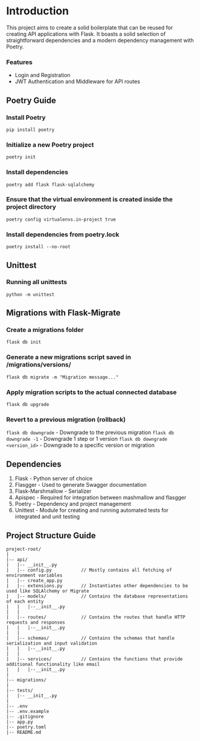 # Introduction
This project aims to create a solid boilerplate that can be reused for creating API applications with Flask. It boasts a solid selection of straightforward dependencies and a modern dependency management with Poetry.

### Features
- Login and Registration
- JWT Authentication and Middleware for API routes

## Poetry Guide
### Install Poetry
`pip install poetry`

### Initialize a new Poetry project
`poetry init`

### Install dependencies
`poetry add flask flask-sqlalchemy`

### Ensure that the virtual environment is created inside the project directory
`poetry config virtualenvs.in-project true`

### Install dependencies from poetry.lock
`poetry install --no-root`

## Unittest
### Running all unittests
`python -m unittest`

## Migrations with Flask-Migrate
### Create a migrations folder
`flask db init`

### Generate a new migrations script saved in /migrations/versions/
`flask db migrate -m "Migration message..."`

### Apply migration scripts to the actual connected database
`flask db upgrade`

### Revert to a previous migration (rollback)
`flask db downgrade`                - Downgrade to the previous migration
`flask db downgrade -1`             - Downgrade 1 step or 1 version
`flask db downgrade <version_id>`   - Downgrade to a specific version or migration

## Dependencies
1. Flask - Python server of choice
2. Flasgger - Used to generate Swagger documentation
3. Flask-Marshmallow - Serializer
4. Apispec - Required for integration between mashmallow and flasgger
5. Poetry - Dependency and project management
6. Unittest - Module for creating and running automated tests for integrated and unit testing

## Project Structure Guide
```
project-root/
|
|-- api/
|   |-- __init__.py
|   |-- config.py           // Mostly contains all fetching of environment variables
|   |-- create_app.py
|   |-- extensions.py       // Instantiates other dependencies to be used like SQLAlchemy or Migrate
|   |-- models/             // Contains the database representations of each entity
|   |   |--__init__.py
|   |
|   |-- routes/             // Contains the routes that handle HTTP requests and responses
|   |   |--__init__.py
|   |
|   |-- schemas/            // Contains the schemas that handle serialization and input validation
|   |   |--__init__.py
|   |
|   |-- services/           // Contains the functions that provide additional functionality like email
|   |   |--__init__.py
|
|-- migrations/
|
|-- tests/
|   |-- __init__.py
|
|-- .env
|-- .env.example
|-- .gitignore
|-- app.py
|-- poetry.toml
|-- README.md
```